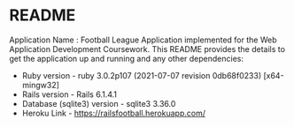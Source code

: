 # README

Application Name : Football League Application implemented for the Web Application Development Coursework. This README provides the details to get the application up and running and any other dependencies: 


* Ruby version - ruby 3.0.2p107 (2021-07-07 revision 0db68f0233) [x64-mingw32]
* Rails version - Rails 6.1.4.1
* Database (sqlite3) version - sqlite3 3.36.0 
* Heroku Link -  https://railsfootball.herokuapp.com/ 


